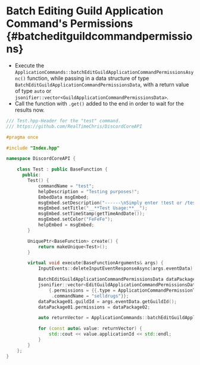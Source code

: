 Batch Editing Guild Application Command's Permissions {#batcheditguildcommandpermissions}
============
- Execute the `ApplicationCommands::batchEditGuildApplicationCommandPermissionsAsync()` function, while passing in a data structure of type `BatchEditGuildApplicationCommandPermissionsData`, with a return value of type `auto` or `jsonifier::vector<GuildApplicationCommandPermissionsData>`.
- Call the function with `.get()` added to the end in order to wait for the results now.

```cpp
/// Test.hpp-Header for the "test" command.
/// https://github.com/RealTimeChris/DiscordCoreAPI

#pragma once

#include "Index.hpp"

namespace DiscordCoreAPI {

	class Test : public BaseFunction {
	  public:
		Test() {
			commandName = "test";
			helpDescription = "Testing purposes!";
			EmbedData msgEmbed;
			msgEmbed.setDescription("------\nSimply enter !test or /test!\n------");
			msgEmbed.setTitle("__**Test Usage:**__");
			msgEmbed.setTimeStamp(getTimeAndDate());
			msgEmbed.setColor("FeFeFe");
			helpEmbed = msgEmbed;
		}

		UniquePtr<BaseFunction> create() {
			return makeUnique<Test>();
		}

		virtual void execute(BaseFunctionArguments& args) {
			InputEvents::deleteInputEventResponseAsync(args.eventData).get();

			BatchEditGuildApplicationCommandPermissionsData dataPackage01;
			jsonifier::vector<EditGuildApplicationCommandPermissionsData> dataPackage02 {
				{.permissions = {{.type = ApplicationCommandPermissionType::User, .permission = false, .id = "859853159115259905"}},
				 .commandName = "selldrugs"}};
			dataPackage01.guildId = args.eventData.getGuildId();
			dataPackage01.permissions = dataPackage02;

			auto returnVector = ApplicationCommands::batchEditGuildApplicationCommandPermissionsAsync(dataPackage01).get();

			for (const auto& value: returnVector) {
				std::cout << value.applicationId << std::endl;
			}
		}
	};
}
```
